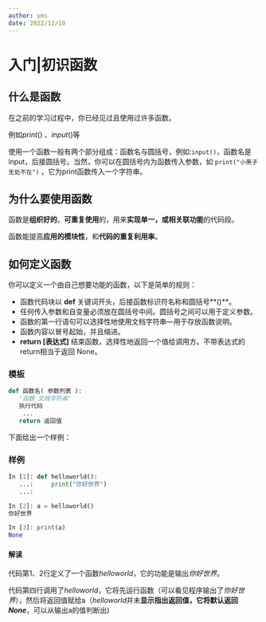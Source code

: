 ```yaml
---
author: yms
date: 2022/12/10
---
```




# 入门|初识函数

## 什么是函数

在之前的学习过程中，你已经见过且使用过许多函数。

例如$print()$ 、$input()$等

使用一个函数一般有两个部分组成：函数名与圆括号，例如:`input()`，函数名是input，后接圆括号。当然，你可以在圆括号内为函数传入参数，如 `print("小黑子无处不在")` ，它为print函数传入一个字符串。

## 为什么要使用函数

函数是**组织好的**，**可重复使用**的，用来**实现单一，或相关联功能**的代码段。

函数能提高**应用的模块性**，和**代码的重复利用率**。

## 如何定义函数

你可以定义一个由自己想要功能的函数，以下是简单的规则：

- 函数代码块以 **def** 关键词开头，后接函数标识符名称和圆括号**()**。
- 任何传入参数和自变量必须放在圆括号中间。圆括号之间可以用于定义参数。
- 函数的第一行语句可以选择性地使用文档字符串—用于存放函数说明。
- 函数内容以冒号起始，并且缩进。
- **return [表达式]** 结束函数，选择性地返回一个值给调用方。不带表达式的return相当于返回 None。

### 模板

```python
def 函数名( 参数列表 ):
   "函数_文档字符串"
   执行代码
    ...
   return 返回值
```



下面给出一个样例：

### 样例

```python
In [1]: def helloworld():
   ...:     print("你好世界")
   ...:

In [2]: a = helloworld()
你好世界

In [3]: print(a)
None
```

#### 解读

代码第1、2行定义了一个函数$helloworld$，它的功能是输出*你好世界*。

代码第四行调用了$helloworld$，它将先运行函数（可以看见程序输出了*你好世界*），然后将返回值赋给a（$helloworld$并未**显示指出返回值，它将默认返回$None$**，可以从输出a的值判断出)

